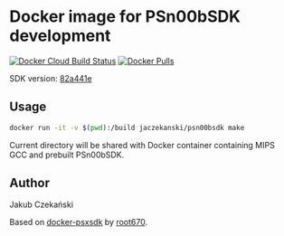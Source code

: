 # Docker image for PSn00bSDK development

[![Docker Cloud Build Status](https://img.shields.io/docker/cloud/build/jaczekanski/psn00bsdk.svg)](https://cloud.docker.com/repository/docker/jaczekanski/psn00bsdk/builds)
[![Docker Pulls](https://img.shields.io/docker/pulls/jaczekanski/psn00bsdk.svg)](https://cloud.docker.com/u/root670/repository/docker/jaczekanski/psn00bsdk)

SDK version: [82a441e](https://github.com/Lameguy64/PSn00bSDK/tree/82a441e7bd3a5103330c7d5ca7f9df470953e586)

## Usage

```bash
docker run -it -v $(pwd):/build jaczekanski/psn00bsdk make
```

Current directory will be shared with Docker container containing MIPS GCC and prebuilt PSn00bSDK.

## Author

Jakub Czekański

Based on [docker-psxsdk](https://github.com/root670/docker-psxsdk) by [root670](https://github.com/root670).
